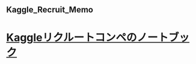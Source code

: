 ## Kaggle_Recruit_Memo
# [Kaggleリクルートコンペのノートブック](https://colab.research.google.com/github/maro-amoeba/Kaggle_Recruit_Memo/blob/master/kaggle_recruit.ipynb)
